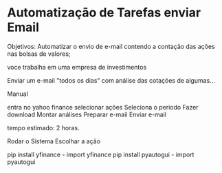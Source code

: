 # Automatização de Tarefas enviar Email


Objetivos:
Automatizar o envio de e-mail contendo a contação das ações nas bolsas de valores;

<!-- Cenário -->

voce trabalha em uma empresa de investimentos

<!-- Objetivo -->

Enviar um e-mail "todos os dias" com análise das cotações de algumas...

<!-- comparação -->

Manual

entra no yahoo finance
selecionar ações
Seleciona o periodo
Fazer download
Montar análises
Preparar e-mail
Enviar e-mail

tempo estimado: 2 horas.

<!-- Python -->

Rodar o Sistema
Escolhar a ação

<!-- Bibliotecas -->

pip install yfinance - import yfinance
pip install pyautogui - import pyautogui

